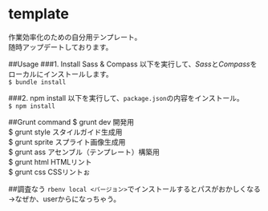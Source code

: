 template
========
作業効率化のための自分用テンプレート。<br>
随時アップデートしております。

##Usage
###1. Install Sass & Compass
以下を実行して、*Sass*と*Compass*をローカルにインストールします。<br>
`$ bundle install`

###2. npm install
以下を実行して、`package.json`の内容をインストール。<br>
`$ npm install`

##Grunt command
$ grunt dev   開発用<br>
$ grunt style   スタイルガイド生成用<br>
$ grunt sprite  スプライト画像生成用<br>
$ grunt ass     アセンブル（テンプレート）構築用<br>
$ grunt html    HTMLリント<br>
$ grunt css     CSSリントぉ

##調査なう
`rbenv local <バージョン>`でインストールするとパスがおかしくなる<br>
→なぜか、userからになっちゃう。